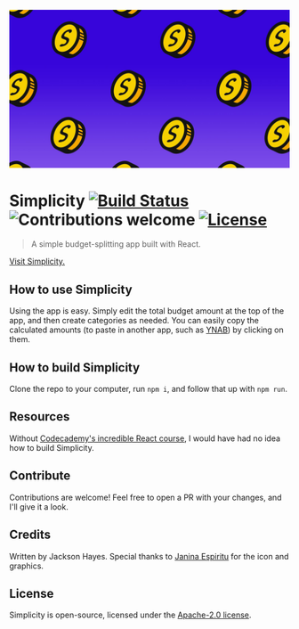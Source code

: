 ![splash-image](public/simplicity-FHD.jpg)

# Simplicity [![Build Status](https://travis-ci.org/jacksonhvisuals/simplicity.svg?branch=master)](https://travis-ci.org/jacksonhvisuals/simplicity) ![Contributions welcome](https://img.shields.io/badge/contributions-welcome-orange.svg) [![License](https://img.shields.io/badge/license-Apache--2.0-blue.svg)](https://www.apache.org/licenses/LICENSE-2.0)

> A simple budget-splitting app built with React.

[Visit Simplicity.](https://jacksonhayes.xyz/simplicity)

## How to use Simplicity

Using the app is easy. Simply edit the total budget amount at the top of the app, and then create categories as needed. You can easily copy the calculated amounts (to paste in another app, such as [YNAB](https://youneedabudget.com)) by clicking on them.

## How to build Simplicity

Clone the repo to your computer, run `npm i`, and follow that up with `npm run`.

## Resources

Without [Codecademy's incredible React course](https://www.codecademy.com/pro/intensive/build-frontend-web-apps-from-scratch), I would have had no idea how to build Simplicity.

## Contribute

Contributions are welcome! Feel free to open a PR with your changes, and I'll give it a look.

## Credits

Written by Jackson Hayes. Special thanks to [Janina Espiritu](https://www.instagram.com/janinaespiritu_/) for the icon and graphics.

## License

Simplicity is open-source, licensed under the [Apache-2.0 license](https://www.apache.org/licenses/LICENSE-2.0).
